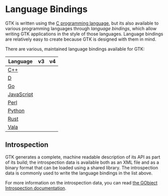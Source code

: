 ---
---

# Language Bindings

GTK is written using the [C programming
language](https://en.m.wikipedia.org/wiki/C_(programming_language)), but its
also available to various programming languages through *language bindings*,
which allow writing GTK applications in the style of those languages.
Language bindings are relatively easy to create because GTK is designed with
them in mind.

There are various, maintained language bindings available for GTK:

Language | v3 | v4
--- | :---: | :---:
<a href="https://www.gtkmm.org/en/index.html">C++</a> | <i class="far fa-check-circle"></i> | <i class="far fa-check-circle"></i>
<a href="https://gtkd.org/">D</a> | <i class="far fa-check-circle"></i> | <i class="far fa-check-circle"></i>
<a href="https://github.com/gotk3/gotk3">Go</a> | <i class="far fa-check-circle"></i> | <i class="fas fa-minus-circle"></i>
<a href="https://gitlab.gnome.org/GNOME/gjs/blob/master/doc/Home.md">JavaScript</a> | <i class="far fa-check-circle"></i> | <i class="far fa-check-circle"></i>
<a href="http://gtk2-perl.sourceforge.net/">Perl</a> | <i class="far fa-check-circle"></i> | <i class="far fa-check-circle"></i>
<a href="https://pygobject.readthedocs.io/en/latest/">Python</a> | <i class="far fa-check-circle"></i> | <i class="far fa-check-circle"></i>
<a href="https://gtk-rs.org">Rust</a> | <i class="far fa-check-circle"></i> | <i class="far fa-check-circle"></i>
<a href="https://valadoc.org/">Vala</a> | <i class="far fa-check-circle"></i> | <i class="far fa-check-circle"></i>

## Introspection

GTK generates a complete, machine readable description of its API as part of
its build; the introspection data is available both as an XML file and as a
binary format that can be loaded using a shared library. The introspection
data is commonly used to write the language bindings in the list above.

For more information on the introspection data, you can read [the GObject
Introspection documentation](https://gi.readthedocs.io/en/latest/).
